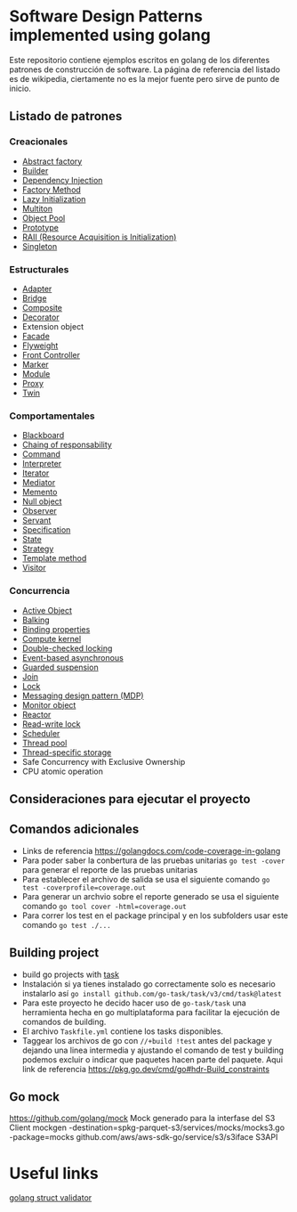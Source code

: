 # Software Design Patterns implemented using golang

Este repositorio contiene ejemplos escritos en golang de los diferentes patrones de construcción de software.
La página de referencia del listado es de wikipedia, ciertamente no es la mejor fuente pero sirve de punto de inicio.

## Listado de patrones

### Creacionales

- [Abstract factory](https://en.wikipedia.org/wiki/Abstract_factory_pattern)
- [Builder](https://en.wikipedia.org/wiki/Builder_pattern)
- [Dependency Injection](https://en.wikipedia.org/wiki/Dependency_injection)
- [Factory Method](https://en.wikipedia.org/wiki/Factory_method_pattern)
- [Lazy Initialization](https://en.wikipedia.org/wiki/Lazy_initialization)
- [Multiton](https://en.wikipedia.org/wiki/Multiton_pattern)
- [Object Pool](https://en.wikipedia.org/wiki/Object_pool_pattern)
- [Prototype](https://en.wikipedia.org/wiki/Prototype_pattern)
- [RAII (Resource Acquisition is Initialization)](https://en.wikipedia.org/wiki/Resource_Acquisition_Is_Initialization)
- [Singleton](https://en.wikipedia.org/wiki/Singleton_pattern)

### Estructurales

- [Adapter](https://en.wikipedia.org/wiki/Adapter_pattern)
- [Bridge](https://en.wikipedia.org/wiki/Bridge_pattern)
- [Composite](https://en.wikipedia.org/wiki/Composite_pattern)
- [Decorator](https://en.wikipedia.org/wiki/Decorator_pattern)
- Extension object
- [Facade](https://en.wikipedia.org/wiki/Facade_pattern)
- [Flyweight](https://en.wikipedia.org/wiki/Flyweight_pattern)
- [Front Controller](https://en.wikipedia.org/wiki/Front_controller)
- [Marker](https://en.wikipedia.org/wiki/Marker_interface_pattern)
- [Module](https://en.wikipedia.org/wiki/Module_pattern)
- [Proxy](https://en.wikipedia.org/wiki/Proxy_pattern)
- [Twin](https://en.wikipedia.org/wiki/Twin_pattern)

### Comportamentales

- [Blackboard](<https://en.wikipedia.org/wiki/Blackboard_(design_pattern)>)
- [Chaing of responsability](https://en.wikipedia.org/wiki/Chain-of-responsibility_pattern)
- [Command](https://en.wikipedia.org/wiki/Command_pattern)
- [Interpreter](https://en.wikipedia.org/wiki/Interpreter_pattern)
- [Iterator](https://en.wikipedia.org/wiki/Iterator_pattern)
- [Mediator](https://en.wikipedia.org/wiki/Mediator_pattern)
- [Memento](https://en.wikipedia.org/wiki/Memento_pattern)
- [Null object](https://en.wikipedia.org/wiki/Null_Object_pattern)
- [Observer](https://en.wikipedia.org/wiki/Observer_pattern)
- [Servant](https://en.wikipedia.org/wiki/Design_pattern_Servant)
- [Specification](https://en.wikipedia.org/wiki/Specification_pattern)
- [State](https://en.wikipedia.org/wiki/State_pattern)
- [Strategy](https://en.wikipedia.org/wiki/Strategy_pattern)
- [Template method](https://en.wikipedia.org/wiki/Template_method_pattern)
- [Visitor](https://en.wikipedia.org/wiki/Visitor_pattern)

### Concurrencia

- [Active Object](https://en.wikipedia.org/wiki/Active_object)
- [Balking](https://en.wikipedia.org/wiki/Balking_pattern)
- [Binding properties](https://en.wikipedia.org/wiki/Binding_properties_pattern)
- [Compute kernel](https://en.wikipedia.org/wiki/Binding_properties_pattern)
- [Double-checked locking](https://en.wikipedia.org/wiki/Double_checked_locking_pattern)
- [Event-based asynchronous](https://en.wikipedia.org/wiki/Event-Based_Asynchronous_Pattern)
- [Guarded suspension](https://en.wikipedia.org/wiki/Guarded_suspension)
- [Join](https://en.wikipedia.org/wiki/Join-pattern)
- [Lock](<https://en.wikipedia.org/wiki/Lock_(computer_science)>)
- [Messaging design pattern (MDP)](https://en.wikipedia.org/wiki/Messaging_pattern)
- [Monitor object](<https://en.wikipedia.org/wiki/Monitor_(synchronization)>)
- [Reactor](https://en.wikipedia.org/wiki/Reactor_pattern)
- [Read-write lock](https://en.wikipedia.org/wiki/Read/write_lock_pattern)
- [Scheduler](https://en.wikipedia.org/wiki/Scheduler_pattern)
- [Thread pool](https://en.wikipedia.org/wiki/Thread_pool_pattern)
- [Thread-specific storage](https://en.wikipedia.org/wiki/Thread-Specific_Storage)
- Safe Concurrency with Exclusive Ownership
- CPU atomic operation

## Consideraciones para ejecutar el proyecto

## Comandos adicionales

- Links de referencia https://golangdocs.com/code-coverage-in-golang
- Para poder saber la conbertura de las pruebas unitarias `go test -cover` para generar el reporte de las pruebas unitarias
- Para establecer el archivo de salida se usa el siguiente comando `go test -coverprofile=coverage.out`
- Para generar un archvio sobre el reporte generado se usa el siguiente comando `go tool cover -html=coverage.out`
- Para correr los test en el package principal y en los subfolders usar este comando `go test ./...`

## Building project

- build go projects with [task](https://taskfile.dev/#/)
- Instalación si ya tienes instalado go correctamente solo es necesario instalarlo así `go install github.com/go-task/task/v3/cmd/task@latest`
- Para este proyecto he decido hacer uso de `go-task/task` una herramienta hecha en go multiplataforma para facilitar la ejecución de comandos de building.
- El archivo `Taskfile.yml` contiene los tasks disponibles.
- Taggear los archivos de go con `//+build !test` antes del package y dejando una linea intermedia y ajustando el comando de test y building podemos excluir o indicar que paquetes hacen parte del paquete. Aqui link de referencia https://pkg.go.dev/cmd/go#hdr-Build_constraints

## Go mock

https://github.com/golang/mock
Mock generado para la interfase del S3 Client
mockgen -destination=spkg-parquet-s3/services/mocks/mocks3.go -package=mocks github.com/aws/aws-sdk-go/service/s3/s3iface S3API

# Useful links

[golang struct validator](github.com/go-playground/validator/v10)
